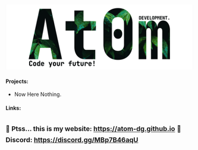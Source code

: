 ![banner](https://github.com/atom-dg/.github/blob/main/_banner.png) 

#### Projects:
 * Now Here Nothing. 
    
#### Links:
<sub>🤫 Ptss... this is my website: https://atom-dg.github.io</sub>
<sub>📢 Discord: https://discord.gg/MBp7B46aqU</sub>
---
